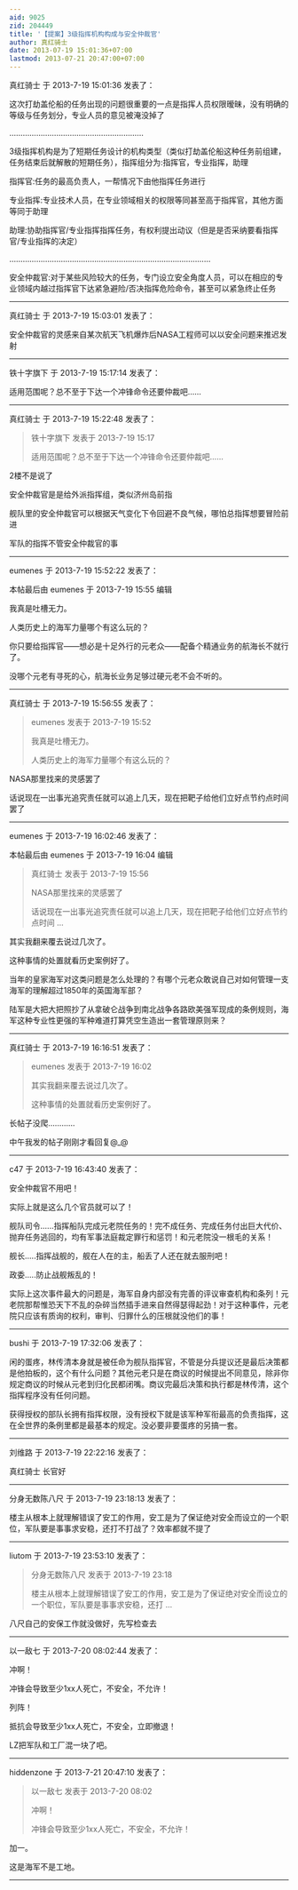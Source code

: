 ```yaml
---
aid: 9025
zid: 204449
title: '【提案】3级指挥机构构成与安全仲裁官'
author: 真红骑士
date: 2013-07-19 15:01:36+07:00
lastmod: 2013-07-21 20:47:00+07:00
---
```


真红骑士 于 2013-7-19 15:01:36 发表了：

这次打劫盖伦船的任务出现的问题很重要的一点是指挥人员权限暧昧，没有明确的等级与任务划分，专业人员的意见被淹没掉了

……………………………………………………

3级指挥机构是为了短期任务设计的机构类型（类似打劫盖伦船这种任务前组建，任务结束后就解散的短期任务），指挥组分为:指挥官，专业指挥，助理

指挥官:任务的最高负责人，一帮情况下由他指挥任务进行

专业指挥:专业技术人员，在专业领域相关的权限等同甚至高于指挥官，其他方面等同于助理

助理:协助指挥官/专业指挥指挥任务，有权利提出动议（但是是否采纳要看指挥官/专业指挥的决定）

………………………………………………………………………………

安全仲裁官:对于某些风险较大的任务，专门设立安全角度人员，可以在相应的专业领域内越过指挥官下达紧急避险/否决指挥危险命令，甚至可以紧急终止任务

---------

真红骑士 于 2013-7-19 15:03:01 发表了：

安全仲裁官的灵感来自某次航天飞机爆炸后NASA工程师可以以安全问题来推迟发射

---------

铁十字旗下 于 2013-7-19 15:17:14 发表了：

适用范围呢？总不至于下达一个冲锋命令还要仲裁吧……

---------

真红骑士 于 2013-7-19 15:22:48 发表了：

> 铁十字旗下 发表于 2013-7-19 15:17
> 
> 适用范围呢？总不至于下达一个冲锋命令还要仲裁吧……



2楼不是说了

安全仲裁官是是给外派指挥组，类似济州岛前指

舰队里的安全仲裁官可以根据天气变化下令回避不良气候，哪怕总指挥想要冒险前进

军队的指挥不管安全仲裁官的事

---------

eumenes 于 2013-7-19 15:52:22 发表了：

本帖最后由 eumenes 于 2013-7-19 15:55 编辑 

我真是吐槽无力。

人类历史上的海军力量哪个有这么玩的？

你只要给指挥官——想必是十足外行的元老众——配备个精通业务的航海长不就行了。

没哪个元老有寻死的心，航海长业务足够过硬元老不会不听的。

---------

真红骑士 于 2013-7-19 15:56:55 发表了：

> eumenes 发表于 2013-7-19 15:52
> 
> 我真是吐槽无力。
> 
> 人类历史上的海军力量哪个有这么玩的？



NASA那里找来的灵感罢了

话说现在一出事光追究责任就可以追上几天，现在把靶子给他们立好点节约点时间罢了

---------

eumenes 于 2013-7-19 16:02:46 发表了：

本帖最后由 eumenes 于 2013-7-19 16:04 编辑 


> 
> 真红骑士 发表于 2013-7-19 15:56
> 
> NASA那里找来的灵感罢了
> 
> 话说现在一出事光追究责任就可以追上几天，现在把靶子给他们立好点节约点时间 ...



其实我翻来覆去说过几次了。

这种事情的处置就看历史案例好了。

当年的皇家海军对这类问题是怎么处理的？有哪个元老众敢说自己对如何管理一支海军的理解超过1850年的英国海军部？

陆军是大把大把照抄了从拿破仑战争到南北战争各路欧美强军现成的条例规则，海军这种专业性更强的军种难道打算凭空生造出一套管理原则来？

---------

真红骑士 于 2013-7-19 16:16:51 发表了：

> eumenes 发表于 2013-7-19 16:02
> 
> 其实我翻来覆去说过几次了。
> 
> 这种事情的处置就看历史案例好了。



长帖子没爬…………

中午我发的帖子刚刚才看回复@\_@

---------

c47 于 2013-7-19 16:43:40 发表了：

安全仲裁官不用吧！

实际上就是这么几个官员就可以了！

舰队司令......指挥船队完成元老院任务的！完不成任务、完成任务付出巨大代价、抛弃任务逃回的，均有军事法庭裁定罪行和惩罚！和元老院没一根毛的关系！

舰长.....指挥战舰的，舰在人在的主，船丢了人还在就去服刑吧！

政委.....防止战舰叛乱的！

实际上这次事件最大的问题是，海军自身内部没有完善的评议审查机构和条列！元老院那帮惟恐天下不乱的杂碎当然插手进来自然得瑟得起劲！对于这种事件，元老院只应该有质询的权利，审判、归罪什么的压根就没他们的事！

---------

bushi 于 2013-7-19 17:32:06 发表了：

闲的蛋疼，林传清本身就是被任命为舰队指挥官，不管是分兵提议还是最后决策都是他拍板的，这个有什么问题？其他元老只是在商议的时候提出不同意见，除非你规定商议的时候从元老到归化民都闭嘴。商议完最后决策和执行都是林传清，这个指挥程序没有任何问题。

获得授权的部队长拥有指挥权限，没有授权下就是该军种军衔最高的负责指挥，这在全世界的条例里都是最基本的规定。没必要非要蛋疼的另搞一套。

---------

刘维路 于 2013-7-19 22:22:16 发表了：

真红骑士 长官好

---------

分身无数陈八尺 于 2013-7-19 23:18:13 发表了：

楼主从根本上就理解错误了安工的作用，安工是为了保证绝对安全而设立的一个职位，军队要是事事求安稳，还打不打战了？效率都就不提了

---------

liutom 于 2013-7-19 23:53:10 发表了：

> 分身无数陈八尺 发表于 2013-7-19 23:18
> 
> 楼主从根本上就理解错误了安工的作用，安工是为了保证绝对安全而设立的一个职位，军队要是事事求安稳，还打 ...



八尺自己的安保工作就没做好，先写检查去

---------

以一敌七 于 2013-7-20 08:02:44 发表了：

冲啊！

冲锋会导致至少1xx人死亡，不安全，不允许！

列阵！

抵抗会导致至少1xx人死亡，不安全，立即撤退！

LZ把军队和工厂混一块了吧。

---------

hiddenzone 于 2013-7-21 20:47:10 发表了：

> 以一敌七 发表于 2013-7-20 08:02
> 
> 冲啊！
> 
> 冲锋会导致至少1xx人死亡，不安全，不允许！



加一。

这是海军不是工地。

---------


